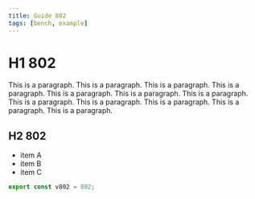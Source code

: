 ```yaml
---
title: Guide 802
tags: [bench, example]
---
```


# H1 802

This is a paragraph. This is a paragraph. This is a paragraph. This is a paragraph. This is a paragraph. This is a paragraph. This is a paragraph. This is a paragraph. This is a paragraph. This is a paragraph. This is a paragraph. This is a paragraph. 

## H2 802

- item A
- item B
- item C

```ts
export const v802 = 802;
```